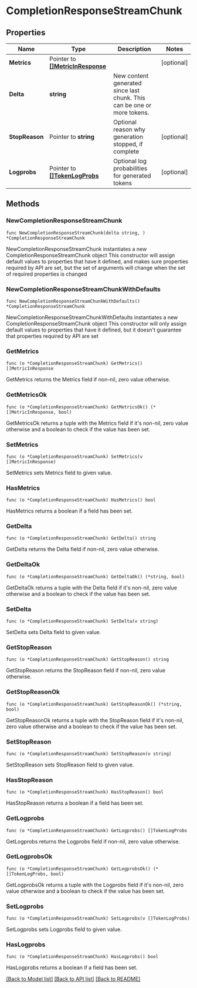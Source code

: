 # CompletionResponseStreamChunk

## Properties

Name | Type | Description | Notes
------------ | ------------- | ------------- | -------------
**Metrics** | Pointer to [**[]MetricInResponse**](MetricInResponse.md) |  | [optional] 
**Delta** | **string** | New content generated since last chunk. This can be one or more tokens. | 
**StopReason** | Pointer to **string** | Optional reason why generation stopped, if complete | [optional] 
**Logprobs** | Pointer to [**[]TokenLogProbs**](TokenLogProbs.md) | Optional log probabilities for generated tokens | [optional] 

## Methods

### NewCompletionResponseStreamChunk

`func NewCompletionResponseStreamChunk(delta string, ) *CompletionResponseStreamChunk`

NewCompletionResponseStreamChunk instantiates a new CompletionResponseStreamChunk object
This constructor will assign default values to properties that have it defined,
and makes sure properties required by API are set, but the set of arguments
will change when the set of required properties is changed

### NewCompletionResponseStreamChunkWithDefaults

`func NewCompletionResponseStreamChunkWithDefaults() *CompletionResponseStreamChunk`

NewCompletionResponseStreamChunkWithDefaults instantiates a new CompletionResponseStreamChunk object
This constructor will only assign default values to properties that have it defined,
but it doesn't guarantee that properties required by API are set

### GetMetrics

`func (o *CompletionResponseStreamChunk) GetMetrics() []MetricInResponse`

GetMetrics returns the Metrics field if non-nil, zero value otherwise.

### GetMetricsOk

`func (o *CompletionResponseStreamChunk) GetMetricsOk() (*[]MetricInResponse, bool)`

GetMetricsOk returns a tuple with the Metrics field if it's non-nil, zero value otherwise
and a boolean to check if the value has been set.

### SetMetrics

`func (o *CompletionResponseStreamChunk) SetMetrics(v []MetricInResponse)`

SetMetrics sets Metrics field to given value.

### HasMetrics

`func (o *CompletionResponseStreamChunk) HasMetrics() bool`

HasMetrics returns a boolean if a field has been set.

### GetDelta

`func (o *CompletionResponseStreamChunk) GetDelta() string`

GetDelta returns the Delta field if non-nil, zero value otherwise.

### GetDeltaOk

`func (o *CompletionResponseStreamChunk) GetDeltaOk() (*string, bool)`

GetDeltaOk returns a tuple with the Delta field if it's non-nil, zero value otherwise
and a boolean to check if the value has been set.

### SetDelta

`func (o *CompletionResponseStreamChunk) SetDelta(v string)`

SetDelta sets Delta field to given value.


### GetStopReason

`func (o *CompletionResponseStreamChunk) GetStopReason() string`

GetStopReason returns the StopReason field if non-nil, zero value otherwise.

### GetStopReasonOk

`func (o *CompletionResponseStreamChunk) GetStopReasonOk() (*string, bool)`

GetStopReasonOk returns a tuple with the StopReason field if it's non-nil, zero value otherwise
and a boolean to check if the value has been set.

### SetStopReason

`func (o *CompletionResponseStreamChunk) SetStopReason(v string)`

SetStopReason sets StopReason field to given value.

### HasStopReason

`func (o *CompletionResponseStreamChunk) HasStopReason() bool`

HasStopReason returns a boolean if a field has been set.

### GetLogprobs

`func (o *CompletionResponseStreamChunk) GetLogprobs() []TokenLogProbs`

GetLogprobs returns the Logprobs field if non-nil, zero value otherwise.

### GetLogprobsOk

`func (o *CompletionResponseStreamChunk) GetLogprobsOk() (*[]TokenLogProbs, bool)`

GetLogprobsOk returns a tuple with the Logprobs field if it's non-nil, zero value otherwise
and a boolean to check if the value has been set.

### SetLogprobs

`func (o *CompletionResponseStreamChunk) SetLogprobs(v []TokenLogProbs)`

SetLogprobs sets Logprobs field to given value.

### HasLogprobs

`func (o *CompletionResponseStreamChunk) HasLogprobs() bool`

HasLogprobs returns a boolean if a field has been set.


[[Back to Model list]](../README.md#documentation-for-models) [[Back to API list]](../README.md#documentation-for-api-endpoints) [[Back to README]](../README.md)


